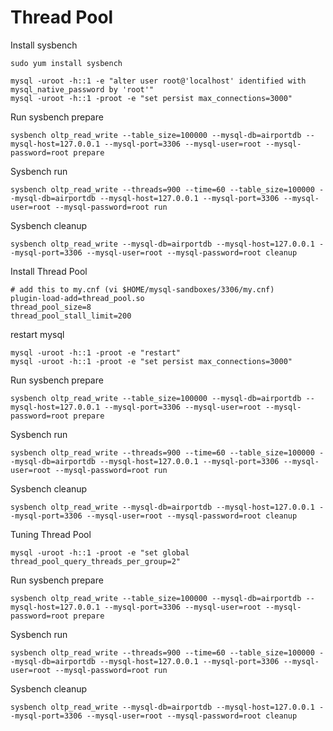 # Thread Pool
Install sysbench
```
sudo yum install sysbench

mysql -uroot -h::1 -e "alter user root@'localhost' identified with mysql_native_password by 'root'"
mysql -uroot -h::1 -proot -e "set persist max_connections=3000"
```
Run sysbench prepare
```
sysbench oltp_read_write --table_size=100000 --mysql-db=airportdb --mysql-host=127.0.0.1 --mysql-port=3306 --mysql-user=root --mysql-password=root prepare
```
Sysbench run
```
sysbench oltp_read_write --threads=900 --time=60 --table_size=100000 --mysql-db=airportdb --mysql-host=127.0.0.1 --mysql-port=3306 --mysql-user=root --mysql-password=root run
```
Sysbench cleanup
```
sysbench oltp_read_write --mysql-db=airportdb --mysql-host=127.0.0.1 --mysql-port=3306 --mysql-user=root --mysql-password=root cleanup
```
Install Thread Pool
```
# add this to my.cnf (vi $HOME/mysql-sandboxes/3306/my.cnf)
plugin-load-add=thread_pool.so
thread_pool_size=8
thread_pool_stall_limit=200
```
restart mysql
```
mysql -uroot -h::1 -proot -e "restart"
mysql -uroot -h::1 -proot -e "set persist max_connections=3000"
```
Run sysbench prepare
```
sysbench oltp_read_write --table_size=100000 --mysql-db=airportdb --mysql-host=127.0.0.1 --mysql-port=3306 --mysql-user=root --mysql-password=root prepare
```
Sysbench run
```
sysbench oltp_read_write --threads=900 --time=60 --table_size=100000 --mysql-db=airportdb --mysql-host=127.0.0.1 --mysql-port=3306 --mysql-user=root --mysql-password=root run
```
Sysbench cleanup
```
sysbench oltp_read_write --mysql-db=airportdb --mysql-host=127.0.0.1 --mysql-port=3306 --mysql-user=root --mysql-password=root cleanup
```
Tuning Thread Pool
```
mysql -uroot -h::1 -proot -e "set global thread_pool_query_threads_per_group=2"
```
Run sysbench prepare
```
sysbench oltp_read_write --table_size=100000 --mysql-db=airportdb --mysql-host=127.0.0.1 --mysql-port=3306 --mysql-user=root --mysql-password=root prepare
```
Sysbench run
```
sysbench oltp_read_write --threads=900 --time=60 --table_size=100000 --mysql-db=airportdb --mysql-host=127.0.0.1 --mysql-port=3306 --mysql-user=root --mysql-password=root run
```
Sysbench cleanup
```
sysbench oltp_read_write --mysql-db=airportdb --mysql-host=127.0.0.1 --mysql-port=3306 --mysql-user=root --mysql-password=root cleanup
```

